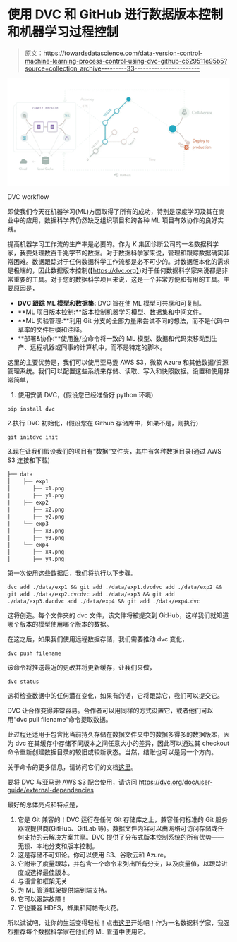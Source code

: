 # 使用 DVC 和 GitHub 进行数据版本控制和机器学习过程控制

> 原文：<https://towardsdatascience.com/data-version-control-machine-learning-process-control-using-dvc-github-c629511e95b5?source=collection_archive---------33----------------------->

![](img/3ab3225f63067e30be83a764ecb9fa4b.png)

DVC workflow

即使我们今天在机器学习(ML)方面取得了所有的成功，特别是深度学习及其在商业中的应用，数据科学界仍然缺乏组织项目和跨各种 ML 项目有效协作的良好实践。

提高机器学习工作流的生产率是必要的。作为 K 集团诊断公司的一名数据科学家，我要处理数百千兆字节的数据。对于数据科学家来说，管理和跟踪数据确实非常困难。数据跟踪对于任何数据科学工作流都是必不可少的。对数据版本化的需求是极端的，因此数据版本控制(【https://dvc.org】)对于任何数据科学家来说都是非常重要的工具。对于您的数据科学项目来说，这是一个非常方便和有用的工具。主要原因是，

*   **DVC 跟踪 ML 模型和数据集:** DVC 旨在使 ML 模型可共享和可复制。
*   **ML 项目版本控制:**版本控制机器学习模型、数据集和中间文件。
*   **ML 实验管理:**利用 Git 分支的全部力量来尝试不同的想法，而不是代码中草率的文件后缀和注释。
*   **部署&协作:**使用推/拉命令将一致的 ML 模型、数据和代码束移动到生产、远程机器或同事的计算机中，而不是特定的脚本。

这里的主要优势是，我们可以使用亚马逊 AWS S3，微软 Azure 和其他数据/资源管理系统。我们可以配置这些系统来存储、读取、写入和快照数据。设置和使用非常简单，

1.  使用安装 DVC，(假设您已经准备好 python 环境)

```
pip install dvc
```

2.执行 DVC 初始化，(假设您在 Github 存储库中，如果不是，则执行)

```
git initdvc init
```

3.现在让我们假设我们的项目有“数据”文件夹，其中有各种数据目录(通过 AWS S3 连接和下载)

```
├── data   
│    ├── exp1
│       ├── x1.png
│       ├── y1.png
│    ├── exp2
│       ├── x2.png
│       ├── y2.png
│    └── exp3
│       ├── x3.png
│       ├── y3.png
│    └── exp4
│       ├── x4.png
│       ├── y4.png
```

第一次使用这些数据后，我们将执行以下步骤。

```
dvc add ./data/exp1 && git add ./data/exp1.dvcdvc add ./data/exp2 && git add ./data/exp2.dvcdvc add ./data/exp3 && git add ./data/exp3.dvcdvc add ./data/exp4 && git add ./data/exp4.dvc
```

这将创造。每个文件夹的 dvc 文件，该文件将被提交到 GitHub，这样我们就知道哪个版本的模型使用哪个版本的数据。

在这之后，如果我们使用远程数据存储，我们需要推动 dvc 变化，

```
dvc push filename 
```

该命令将推送最近的更改并将更新缓存，让我们来做，

```
dvc status
```

这将检查数据中的任何潜在变化，如果有的话，它将跟踪它，我们可以提交它。

DVC 让合作变得非常容易。合作者可以用同样的方式设置它，或者他们可以用“dvc pull filename”命令提取数据。

此过程还适用于包含比当前持久存储在数据文件夹中的数据多得多的数据版本，因为 dvc 在其缓存中存储不同版本之间任意大小的差异，因此可以通过其 checkout 命令重新创建数据目录的较旧或较新状态。当然，结账也可以是另一个方向。

关于命令的更多信息，请访问它们的文档[这里](https://dvc.org/doc)。

要将 DVC 与亚马逊 AWS S3 配合使用，请访问 https://dvc.org/doc/user-guide/external-dependencies

最好的总体亮点和特点是，

1.  它是 Git 兼容的！DVC 运行在任何 Git 存储库之上，兼容任何标准的 Git 服务器或提供商(GitHub、GitLab 等)。数据文件内容可以由网络可访问存储或任何支持的云解决方案共享。DVC 提供了分布式版本控制系统的所有优势——无锁、本地分支和版本控制。
2.  这是存储不可知论。你可以使用 S3、谷歌云和 Azure。
3.  它附带了度量跟踪，并包含一个命令来列出所有分支，以及度量值，以跟踪进度或选择最佳版本。
4.  与语言和框架无关
5.  为 ML 管道框架提供端到端支持。
6.  它可以跟踪故障！
7.  它也兼容 HDFS，蜂巢和阿帕奇火花。

所以试试吧，让你的生活变得轻松！点击[这里](https://dvc.org/doc/get-started)开始吧！作为一名数据科学家，我强烈推荐每个数据科学家在他们的 ML 管道中使用它。